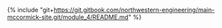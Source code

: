 {% include "git+https://git.gitbook.com/northwestern-engineering/main-mccormick-site.git/module_4/README.md" %}

  


  


  


  


